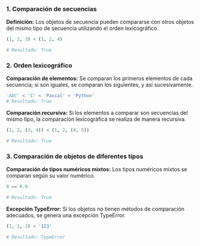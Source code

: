 ### 1. Comparación de secuencias

**Definición:** Los objetos de secuencia pueden compararse con otros objetos del mismo tipo de secuencia utilizando el orden lexicográfico.

```python
(1, 2, 3) < (1, 2, 4)

# Resultado: True
```

### 2. Orden lexicográfico

**Comparación de elementos:** Se comparan los primeros elementos de cada secuencia; si son iguales, se comparan los siguientes, y así sucesivamente.

```python
'ABC' < 'C' < 'Pascal' < 'Python'
# Resultado: True
```

**Comparación recursiva:** Si los elementos a comparar son secuencias del mismo tipo, la comparación lexicográfica se realiza de manera recursiva.

```python
(1, 2, (3, 4)) < (1, 2, (4, 5))

# Resultado: True
```

### 3. Comparación de objetos de diferentes tipos

**Comparación de tipos numéricos mixtos:** Los tipos numéricos mixtos se comparan según su valor numérico.

```python
0 == 0.0

# Resultado: True
```

**Excepción TypeError:** Si los objetos no tienen métodos de comparación adecuados, se genera una excepción TypeError.

```python
(1, 2, 3) < '123'

# Resultado: TypeError
```

